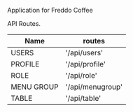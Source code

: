 Application for Freddo Coffee

API Routes.

| Name       | routes           |
| ---------- | ---------------- |
| USERS      | '/api/users'     |
| PROFILE    | '/api/profile'   |
| ROLE       | '/api/role'      |
| MENU GROUP | '/api/menugroup' |
| TABLE      | '/api/table'     |
